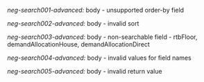 *neg-search001-advanced:* body - unsupported order-by field

*neg-search002-advanced:* body - invalid sort

*neg-search003-advanced:* body - non-searchable field - rtbFloor, demandAllocationHouse, demandAllocationDirect

*neg-search004-advanced:* body - invalid values for field names

*neg-search005-advanced:* body - invalid return value
